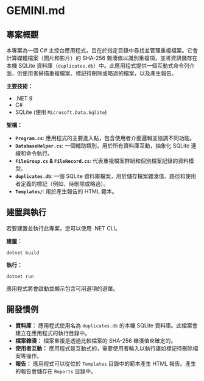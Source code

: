 
# GEMINI.md

## 專案概觀

本專案為一個 C# 主控台應用程式，旨在於指定目錄中尋找並管理重複檔案。它會計算媒體檔案（圖片和影片）的 SHA-256 雜湊值以識別重複項，並將資訊儲存在本機 SQLite 資料庫（`duplicates.db`）中。此應用程式提供一個互動式命令列介面，供使用者掃描重複檔案、標記待刪除或略過的檔案，以及產生報告。

**主要技術：**
*   .NET 9
*   C#
*   SQLite (使用 `Microsoft.Data.Sqlite`)

**架構：**
*   **`Program.cs`**: 應用程式的主要進入點，包含使用者介面邏輯並協調不同功能。
*   **`DatabaseHelper.cs`**: 一個輔助類別，用於所有資料庫互動，抽象化 SQLite 連線和命令執行。
*   **`FileGroup.cs` & `FileRecord.cs`**: 代表重複檔案群組和個別檔案記錄的資料模型。
*   **`duplicates.db`**: 一個 SQLite 資料庫檔案，用於儲存檔案雜湊值、路徑和使用者定義的標記（例如，待刪除或略過）。
*   **`Templates/`**: 用於產生報告的 HTML 範本。

## 建置與執行

若要建置並執行此專案，您可以使用 .NET CLI。

**建置：**
```shell
dotnet build
```

**執行：**
```shell
dotnet run
```
應用程式將會啟動並顯示包含可用選項的選單。

## 開發慣例

*   **資料庫：** 應用程式使用名為 `duplicates.db` 的本機 SQLite 資料庫。此檔案會建立在應用程式的執行目錄中。
*   **檔案雜湊：** 檔案重複是透過比較檔案的 SHA-256 雜湊值來確定的。
*   **使用者互動：** 應用程式是互動式的，需要使用者輸入以執行諸如標記待刪除檔案等操作。
*   **報告：** 應用程式可以從位於 `Templates` 目錄中的範本產生 HTML 報告。產生的報告會儲存在 `Reports` 目錄中。
